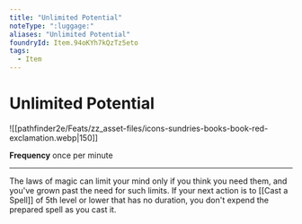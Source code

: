 ```yaml
---
title: "Unlimited Potential"
noteType: ":luggage:"
aliases: "Unlimited Potential"
foundryId: Item.94oKYh7kQzTz5eto
tags:
  - Item
---
```


# Unlimited Potential
![[pathfinder2e/Feats/zz_asset-files/icons-sundries-books-book-red-exclamation.webp|150]]

**Frequency** once per minute

* * *

The laws of magic can limit your mind only if you think you need them, and you've grown past the need for such limits. If your next action is to [[Cast a Spell]] of 5th level or lower that has no duration, you don't expend the prepared spell as you cast it.
